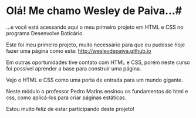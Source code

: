 # Olá! Me chamo Wesley de Paiva...#

...e você está acessando aqui o meu primeiro projeto em HTML e CSS no programa Desenvolve Boticário.

Este foi meu primeiro projeto, muito necessário para que eu pudesse hoje fazer uma página como esta: http://wesleydepaiva.github.io

Em outras oportunidades tive contato com HTML e CSS, porém neste curso foi possível aprender a base para construir uma página.

Vejo o HTML e CSS como uma porta de entrada para um mundo gigante.

Neste módulo o professor Pedro Marins ensinou os fundamentos do html e css, como aplicá-los para criar páginas estáticas.

Estou muito feliz de estar participando deste projeto!



